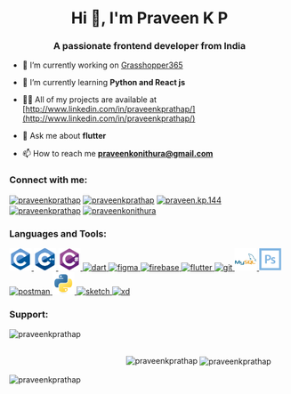 <h1 align="center">Hi 👋, I'm Praveen K P</h1>
<h3 align="center">A passionate frontend developer from India</h3>

- 🔭 I’m currently working on [Grasshopper365](https://play.google.com/store/apps/details?id=com.grasshopper.android.app&hl=en_IN&gl=US)

- 🌱 I’m currently learning **Python and React js**

- 👨‍💻 All of my projects are available at [http://www.linkedin.com/in/praveenkprathap/](http://www.linkedin.com/in/praveenkprathap/)

- 💬 Ask me about **flutter**

- 📫 How to reach me **praveenkonithura@gmail.com**

<h3 align="left">Connect with me:</h3>
<p align="left">
<a href="https://twitter.com/praveenkprathap" target="blank"><img align="center" src="https://raw.githubusercontent.com/rahuldkjain/github-profile-readme-generator/master/src/images/icons/Social/twitter.svg" alt="praveenkprathap" height="30" width="40" /></a>
<a href="https://linkedin.com/in/praveenkprathap" target="blank"><img align="center" src="https://raw.githubusercontent.com/rahuldkjain/github-profile-readme-generator/master/src/images/icons/Social/linked-in-alt.svg" alt="praveenkprathap" height="30" width="40" /></a>
<a href="https://fb.com/praveen.kp.144" target="blank"><img align="center" src="https://raw.githubusercontent.com/rahuldkjain/github-profile-readme-generator/master/src/images/icons/Social/facebook.svg" alt="praveen.kp.144" height="30" width="40" /></a>
<a href="https://instagram.com/praveenkprathap" target="blank"><img align="center" src="https://raw.githubusercontent.com/rahuldkjain/github-profile-readme-generator/master/src/images/icons/Social/instagram.svg" alt="praveenkprathap" height="30" width="40" /></a>
<a href="https://www.hackerrank.com/praveenkonithura" target="blank"><img align="center" src="https://raw.githubusercontent.com/rahuldkjain/github-profile-readme-generator/master/src/images/icons/Social/hackerrank.svg" alt="praveenkonithura" height="30" width="40" /></a>
</p>

<h3 align="left">Languages and Tools:</h3>
<p align="left"> <a href="https://www.cprogramming.com/" target="_blank" rel="noreferrer"> <img src="https://raw.githubusercontent.com/devicons/devicon/master/icons/c/c-original.svg" alt="c" width="40" height="40"/> </a> <a href="https://www.w3schools.com/cpp/" target="_blank" rel="noreferrer"> <img src="https://raw.githubusercontent.com/devicons/devicon/master/icons/cplusplus/cplusplus-original.svg" alt="cplusplus" width="40" height="40"/> </a> <a href="https://www.w3schools.com/cs/" target="_blank" rel="noreferrer"> <img src="https://raw.githubusercontent.com/devicons/devicon/master/icons/csharp/csharp-original.svg" alt="csharp" width="40" height="40"/> </a> <a href="https://dart.dev" target="_blank" rel="noreferrer"> <img src="https://www.vectorlogo.zone/logos/dartlang/dartlang-icon.svg" alt="dart" width="40" height="40"/> </a> <a href="https://www.figma.com/" target="_blank" rel="noreferrer"> <img src="https://www.vectorlogo.zone/logos/figma/figma-icon.svg" alt="figma" width="40" height="40"/> </a> <a href="https://firebase.google.com/" target="_blank" rel="noreferrer"> <img src="https://www.vectorlogo.zone/logos/firebase/firebase-icon.svg" alt="firebase" width="40" height="40"/> </a> <a href="https://flutter.dev" target="_blank" rel="noreferrer"> <img src="https://www.vectorlogo.zone/logos/flutterio/flutterio-icon.svg" alt="flutter" width="40" height="40"/> </a> <a href="https://git-scm.com/" target="_blank" rel="noreferrer"> <img src="https://www.vectorlogo.zone/logos/git-scm/git-scm-icon.svg" alt="git" width="40" height="40"/> </a> <a href="https://www.mysql.com/" target="_blank" rel="noreferrer"> <img src="https://raw.githubusercontent.com/devicons/devicon/master/icons/mysql/mysql-original-wordmark.svg" alt="mysql" width="40" height="40"/> </a> <a href="https://www.photoshop.com/en" target="_blank" rel="noreferrer"> <img src="https://raw.githubusercontent.com/devicons/devicon/master/icons/photoshop/photoshop-line.svg" alt="photoshop" width="40" height="40"/> </a> <a href="https://postman.com" target="_blank" rel="noreferrer"> <img src="https://www.vectorlogo.zone/logos/getpostman/getpostman-icon.svg" alt="postman" width="40" height="40"/> </a> <a href="https://www.python.org" target="_blank" rel="noreferrer"> <img src="https://raw.githubusercontent.com/devicons/devicon/master/icons/python/python-original.svg" alt="python" width="40" height="40"/> </a> <a href="https://www.sketch.com/" target="_blank" rel="noreferrer"> <img src="https://www.vectorlogo.zone/logos/sketchapp/sketchapp-icon.svg" alt="sketch" width="40" height="40"/> </a> <a href="https://www.adobe.com/products/xd.html" target="_blank" rel="noreferrer"> <img src="https://cdn.worldvectorlogo.com/logos/adobe-xd.svg" alt="xd" width="40" height="40"/> </a> </p>

<h3 align="left">Support:</h3>
<p><a href="https://www.buymeacoffee.com/praveenkprathap"> <img align="left" src="https://cdn.buymeacoffee.com/buttons/v2/default-yellow.png" height="50" width="210" alt="praveenkprathap" /></a></p><br><br>

<p><img align="left" src="https://github-readme-stats.vercel.app/api/top-langs?username=praveenkprathap&show_icons=true&locale=en&layout=compact" alt="praveenkprathap" /></p>

<p>&nbsp;<img align="center" src="https://github-readme-stats.vercel.app/api?username=praveenkprathap&show_icons=true&locale=en" alt="praveenkprathap" /></p>

<p><img align="center" src="https://github-readme-streak-stats.herokuapp.com/?user=praveenkprathap&" alt="praveenkprathap" /></p>
